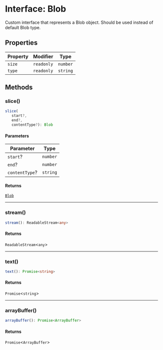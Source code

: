 # Interface: Blob

Custom interface that represents a Blob object.
Should be used instead of default Blob type.

## Properties

| Property | Modifier | Type |
| ------ | ------ | ------ |
| `size` | `readonly` | `number` |
| `type` | `readonly` | `string` |

## Methods

### slice()

```ts
slice(
   start?, 
   end?, 
   contentType?): Blob
```

#### Parameters

| Parameter | Type |
| ------ | ------ |
| `start`? | `number` |
| `end`? | `number` |
| `contentType`? | `string` |

#### Returns

[`Blob`](Blob.md)

***

### stream()

```ts
stream(): ReadableStream<any>
```

#### Returns

`ReadableStream`<`any`\>

***

### text()

```ts
text(): Promise<string>
```

#### Returns

`Promise`<`string`\>

***

### arrayBuffer()

```ts
arrayBuffer(): Promise<ArrayBuffer>
```

#### Returns

`Promise`<`ArrayBuffer`\>
